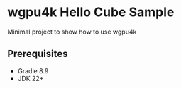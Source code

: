 # wgpu4k Hello Cube Sample

Minimal project to show how to use wgpu4k 

## Prerequisites

- Gradle 8.9
- JDK 22+
